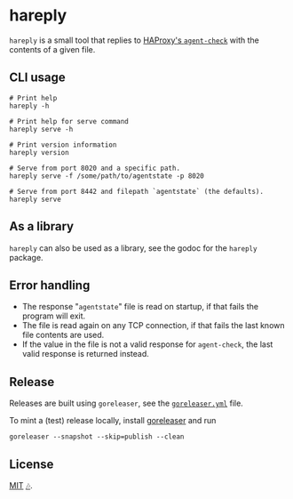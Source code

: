 # hareply
`hareply` is a small tool that replies to [HAProxy's `agent-check`](https://www.haproxy.com/documentation/haproxy-configuration-tutorials/service-reliability/health-checks/#agent-checks) with the contents of a given file.

## CLI usage

```shell
# Print help
hareply -h

# Print help for serve command
hareply serve -h

# Print version information
hareply version

# Serve from port 8020 and a specific path.
hareply serve -f /some/path/to/agentstate -p 8020

# Serve from port 8442 and filepath `agentstate` (the defaults).
hareply serve
```

## As a library
`hareply` can also be used as a library, see the godoc for the `hareply` package.

## Error handling

* The response "`agentstate`" file is read on startup, if that fails the program will exit.
* The file is read again on any TCP connection, if that fails the last known file contents are used.
* If the value in the file is not a valid response for `agent-check`, the last valid response is returned instead.

## Release
Releases are built using `goreleaser`, see the [`goreleaser.yml`](./goreleaser.yml) file.

To mint a (test) release locally, install [goreleaser](https://goreleaser.com/install/) and run
```shell
goreleaser --snapshot --skip=publish --clean
```

## License
[MIT](./LICENSE.md) [🎶](https://suno.com/song/da6d4a83-1001-4694-8c28-648a6e8bad0a).
